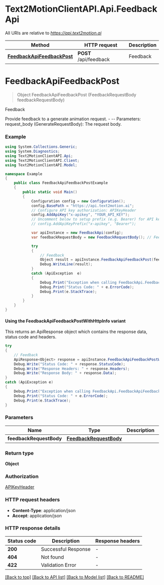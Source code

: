 # Text2MotionClientAPI.Api.FeedbackApi

All URIs are relative to *https://api.text2motion.ai*

| Method | HTTP request | Description |
|--------|--------------|-------------|
| [**FeedbackApiFeedbackPost**](FeedbackApi.md#feedbackapifeedbackpost) | **POST** /api/feedback | Feedback |

<a id="feedbackapifeedbackpost"></a>
# **FeedbackApiFeedbackPost**
> Object FeedbackApiFeedbackPost (FeedbackRequestBody feedbackRequestBody)

Feedback

Provide feedback to a generate animation request. - -- Parameters:     request_body (GenerateRequestBody): The request body.

### Example
```csharp
using System.Collections.Generic;
using System.Diagnostics;
using Text2MotionClientAPI.Api;
using Text2MotionClientAPI.Client;
using Text2MotionClientAPI.Model;

namespace Example
{
    public class FeedbackApiFeedbackPostExample
    {
        public static void Main()
        {
            Configuration config = new Configuration();
            config.BasePath = "https://api.text2motion.ai";
            // Configure API key authorization: APIKeyHeader
            config.AddApiKey("x-apikey", "YOUR_API_KEY");
            // Uncomment below to setup prefix (e.g. Bearer) for API key, if needed
            // config.AddApiKeyPrefix("x-apikey", "Bearer");

            var apiInstance = new FeedbackApi(config);
            var feedbackRequestBody = new FeedbackRequestBody(); // FeedbackRequestBody | 

            try
            {
                // Feedback
                Object result = apiInstance.FeedbackApiFeedbackPost(feedbackRequestBody);
                Debug.WriteLine(result);
            }
            catch (ApiException  e)
            {
                Debug.Print("Exception when calling FeedbackApi.FeedbackApiFeedbackPost: " + e.Message);
                Debug.Print("Status Code: " + e.ErrorCode);
                Debug.Print(e.StackTrace);
            }
        }
    }
}
```

#### Using the FeedbackApiFeedbackPostWithHttpInfo variant
This returns an ApiResponse object which contains the response data, status code and headers.

```csharp
try
{
    // Feedback
    ApiResponse<Object> response = apiInstance.FeedbackApiFeedbackPostWithHttpInfo(feedbackRequestBody);
    Debug.Write("Status Code: " + response.StatusCode);
    Debug.Write("Response Headers: " + response.Headers);
    Debug.Write("Response Body: " + response.Data);
}
catch (ApiException e)
{
    Debug.Print("Exception when calling FeedbackApi.FeedbackApiFeedbackPostWithHttpInfo: " + e.Message);
    Debug.Print("Status Code: " + e.ErrorCode);
    Debug.Print(e.StackTrace);
}
```

### Parameters

| Name | Type | Description | Notes |
|------|------|-------------|-------|
| **feedbackRequestBody** | [**FeedbackRequestBody**](FeedbackRequestBody.md) |  |  |

### Return type

**Object**

### Authorization

[APIKeyHeader](../README.md#APIKeyHeader)

### HTTP request headers

 - **Content-Type**: application/json
 - **Accept**: application/json


### HTTP response details
| Status code | Description | Response headers |
|-------------|-------------|------------------|
| **200** | Successful Response |  -  |
| **404** | Not found |  -  |
| **422** | Validation Error |  -  |

[[Back to top]](#) [[Back to API list]](../README.md#documentation-for-api-endpoints) [[Back to Model list]](../README.md#documentation-for-models) [[Back to README]](../README.md)

